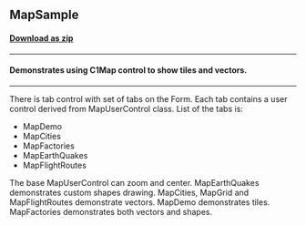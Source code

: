 ## MapSample
#### [Download as zip](https://grapecity.github.io/DownGit/#/home?url=https://github.com/GrapeCity/ComponentOne-WinForms-Samples/tree/master/NetFramework\Map\CS\MapSample)
____
#### Demonstrates using C1Map control to show tiles and vectors.
____
There is tab control with set of tabs on the Form.
Each tab contains a user control derived from MapUserControl class.
List of the tabs is:

* MapDemo
* MapCities
* MapFactories
* MapEarthQuakes
* MapFlightRoutes

The base MapUserControl can zoom and center.
MapEarthQuakes demonstrates custom shapes drawing.
MapCities, MapGrid and MapFlightRoutes demonstrate vectors.
MapDemo demonstrates tiles.
MapFactories demonstrates both vectors and shapes.
